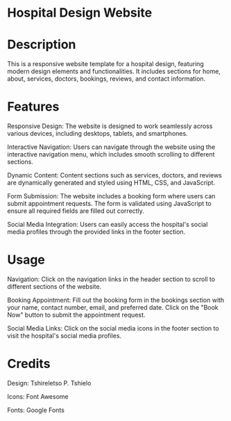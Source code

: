 # Hospital Design Website

# Description

This is a responsive website template for a hospital design, featuring modern design elements and functionalities. It includes sections for home, about, services, doctors, bookings, reviews, and contact information.

# Features

Responsive Design: The website is designed to work seamlessly across various devices, including desktops, tablets, and smartphones.

Interactive Navigation: Users can navigate through the website using the interactive navigation menu, which includes smooth scrolling to different sections.

Dynamic Content: Content sections such as services, doctors, and reviews are dynamically generated and styled using HTML, CSS, and JavaScript.

Form Submission: The website includes a booking form where users can submit appointment requests. The form is validated using JavaScript to ensure all required fields are filled out correctly.

Social Media Integration: Users can easily access the hospital's social media profiles through the provided links in the footer section.

# Usage
Navigation: Click on the navigation links in the header section to scroll to different sections of the website.

Booking Appointment: Fill out the booking form in the bookings section with your name, contact number, email, and preferred date. Click on the "Book Now" button to submit the appointment request.

Social Media Links: Click on the social media icons in the footer section to visit the hospital's social media profiles.

# Credits

Design: Tshireletso P. Tshielo

Icons: Font Awesome

Fonts: Google Fonts
